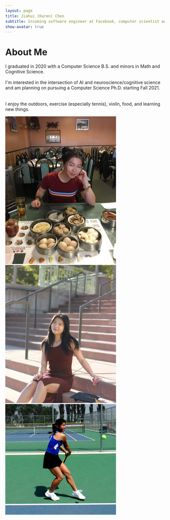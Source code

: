 ```yaml
---
layout: page
title: Jiahui (Karen) Chen
subtitle: Incoming software engineer at Facebook, computer scientist and researcher interested in AI/ML.
show-avatar: true
---
```

# About Me  

I graduated in 2020 with a Computer Science B.S. and minors in Math and Cognitive Science.  
<br/>
I'm interested in the intersection of AI and neuroscience/cognitive science
and am planning on pursuing a Computer Science Ph.D. starting Fall 2021.  
<br/>
<br/>
I enjoy the outdoors, exercise (especially tennis), violin, food, and learning new things.


<div class="images" position="relative" style="width:950px;height:300px">
  <div class="imgContainer">
    <img src="/img/dim_sum.jpg" style="width:350px">
  </div>
  <div class="imgContainer">
    <img src="/img/grad.jpg" style="width:350px">
  </div>
  <div class="imgContainer">
    <img src="/img/tennis_sqr.jpg" style="width:350px">
  </div>
</div>
<div style="width:800px">


  <!-- <p>
    <ul>
      <li>Aspiring software engineer and/or computational neuroscience PHD </li>
      <li>Tennis player, violinist, and avid eater (amongst many other things)</li>
      <li>Computer Science major, Math and Cognitive Science minors</li>
    </ul>
  </p>
</div> -->
